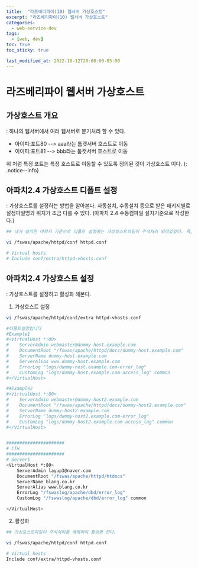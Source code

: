 ```yaml
---
title:  "라즈베리파이(10) 웹서버 가상호스트"
excerpt: "라즈베리파이(10) 웹서버 가상호스트"
categories:
  - web-service-dev
tags:
  - [web, dev]
toc: true
toc_sticky: true

last_modified_at: 2022-10-12T20:00:00-05:00
---
```


# 라즈베리파이 웹서버 가상호스트
## 가상호스트 개요
  : 하나의 웹서버에서 여러 웹서버로 분기처리 할 수 있다.

* 아이피:포트80 --> aaa라는 톰캣서버 호스트로 이동
* 이이피:포트81 --> bbb라는 톰캣서버 호스트로 이동

위 처럼 특정 포트는 특정 호스트로 이동할 수 있도록 정의된 것이 가상호스트 이다.
{: .notice--info}

## 아파치2.4 가상호스트 디폴트 설정
  : 가상호스트를 설정하는 방법을 알아본다. 자동설치, 수동설치 등으로 받은 패키지별로 설정파일명과 위치가 조금 다를 수 있다. (아파치 2.4 수동컴파일 설치기준으로 작성한다.)
    
```bash
## 내가 설치한 아파치 기준으로 디폴트 설정에는 가상호스트파일이 주석처리 되어있었다. 즉, 가상호스트가 사용되고 있지는 않다는 뜻이다.

vi /fswas/apache/httpd/conf httpd.conf

# Virtual hosts
# Include conf/extra/httpd-vhosts.conf

```

## 아파치2.4 가상호스트 설정
  : 가상호스트를 설정하고 활성화 해본다. 

1. 가상호스트 설정
```bash
vi /fswas/apache/httpd/conf/extra httpd-vhosts.conf

#디폴트설정입니다
#Example1
#<VirtualHost *:80>
#    ServerAdmin webmaster@dummy-host.example.com
#    DocumentRoot "/fswas/apache/httpd/docs/dummy-host.example.com"
#    ServerName dummy-host.example.com
#    ServerAlias www.dummy-host.example.com
#    ErrorLog "logs/dummy-host.example.com-error_log"
#    CustomLog "logs/dummy-host.example.com-access_log" common
#</VirtualHost>

##Example2
#<VirtualHost *:80>
#    ServerAdmin webmaster@dummy-host2.example.com
#    DocumentRoot "/fswas/apache/httpd/docs/dummy-host2.example.com"
#    ServerName dummy-host2.example.com
#    ErrorLog "logs/dummy-host2.example.com-error_log"
#    CustomLog "logs/dummy-host2.example.com-access_log" common
#</VirtualHost>


######################
# CTH
######################
# Server1
<VirtualHost *:80>
    ServerAdmin layup3@naver.com
    DocumentRoot "/fswas/apache/httpd/htdocs"
    ServerName blang.co.kr
    ServerAlias www.blang.co.kr
    ErrorLog "/fswaslog/apache/dbd/error_log"
    CustomLog "/fswaslog/apache/dbd/error_log" common                        

</VirtualHost>
```
 
2. 활성화
```bash
## 가상호스트파일이 주석처리를 해제하여 활성화 한다.

vi /fswas/apache/httpd/conf httpd.conf

# Virtual hosts
Include conf/extra/httpd-vhosts.conf

```
